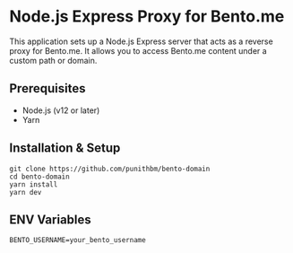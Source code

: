 # Node.js Express Proxy for Bento.me

This application sets up a Node.js Express server that acts as a reverse proxy for Bento.me. It allows you to access Bento.me content under a custom path or domain.

## Prerequisites
- Node.js (v12 or later)
- Yarn

## Installation & Setup
```
git clone https://github.com/punithbm/bento-domain
cd bento-domain
yarn install
yarn dev
```

## ENV Variables
```
BENTO_USERNAME=your_bento_username
```